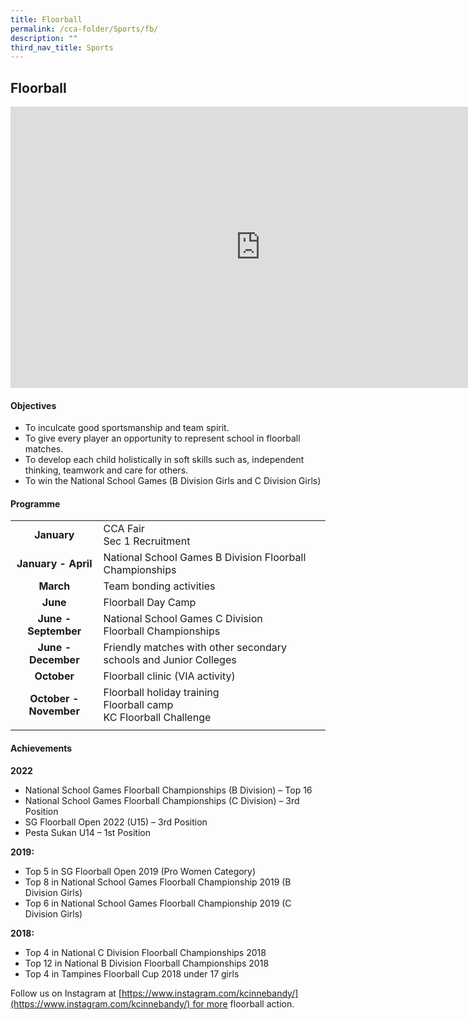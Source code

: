 ```yaml
---
title: Floorball
permalink: /cca-folder/Sports/fb/
description: ""
third_nav_title: Sports
---
```

## Floorball

<iframe allowfullscreen="true" height="450" width="800" frameborder="0" src="https://docs.google.com/presentation/d/e/2PACX-1vR5b22qWiWytaY9vbQeDBfIdtJGP_LLRB4wRF-EGQ1M314hEamdwWroAmcBfqBf-j34yOJiaVTkSqsg/embed?start=false&amp;loop=false&amp;delayms=3000"></iframe>

#### Objectives

*   To inculcate good sportsmanship and team spirit.
*   To give every player an opportunity to represent school in floorball matches.
*   To develop each child holistically in soft skills such as, independent thinking, teamwork and care for others.
*   To win the National School Games (B Division Girls and C Division Girls)

#### Programme 

|   |   |
|:-:|---|
| **January**  | CCA Fair<br>Sec 1 Recruitment  |
| **January - April**  | National School Games B Division Floorball Championships  |
| **March**  | Team bonding activities  |
| **June**  | Floorball Day Camp  |
| **June - September**  | National School Games C Division Floorball&nbsp;Championships  |
| **June - December**  | Friendly matches with other secondary schools and&nbsp;Junior Colleges  |
| **October**  | Floorball clinic (VIA activity)  |
| **October - November**  | Floorball holiday training  <br>Floorball camp  <br>KC Floorball Challenge  |
|   |   |

#### Achievements 

**2022**  
*   National School Games Floorball Championships (B Division) – Top 16
*   National School Games Floorball Championships (C Division) – 3rd Position
*   SG Floorball Open 2022 (U15) – 3rd Position
*   Pesta Sukan U14 – 1st Position 
    
**2019:**
*   Top 5 in SG Floorball Open 2019 (Pro Women Category)
*   Top 8 in National School Games Floorball Championship 2019 (B Division Girls)
*   Top 6 in National School Games Floorball Championship 2019 (C Division Girls)

**2018:**
*   Top 4 in National C Division Floorball Championships 2018
*   Top 12 in National B Division Floorball Championships 2018
*   Top 4 in Tampines Floorball Cup 2018 under 17 girls

Follow us on Instagram at [https://www.instagram.com/kcinnebandy/](https://www.instagram.com/kcinnebandy/) for more floorball action.